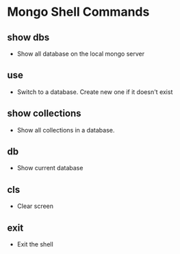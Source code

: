# Mongo Shell Commands

## show dbs
   - Show all database on the local mongo server

## use <db name>
   - Switch to a database. Create new one if it doesn't exist

## show collections
   - Show all collections in a database.

## db
   - Show current database

## cls
   - Clear screen

## exit
   - Exit the shell